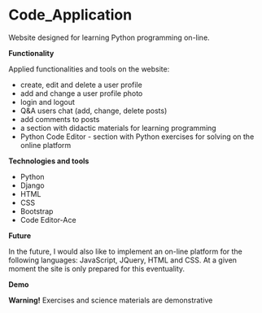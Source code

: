 # Code_Application 
Website designed for learning Python programming on-line.

<b>Functionality</b>

Applied functionalities and tools on the website: 
- create, edit and delete a user profile 
- add and change a user profile photo
- login and logout
- Q&A users chat (add, change, delete posts)
- add comments to posts
- a section with didactic materials for learning programming
- Python Code Editor - section with Python exercises for solving on the online platform

<b>Technologies and tools</b>
- Python
- Django
- HTML
- CSS
- Bootstrap
- Code Editor-Ace

<b>Future</b>

In the future, I would also like to implement an on-line platform for the following languages: JavaScript, JQuery, HTML and CSS. At a given moment the site is only prepared for this eventuality.

<b>Demo</b>



<b>Warning!</b>
Exercises and science materials are demonstrative

